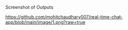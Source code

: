 Screenshot of Outputs

https://github.com/mohitchaudhary007/real-time-chat-app/blob/main/image/1.png?raw=true
